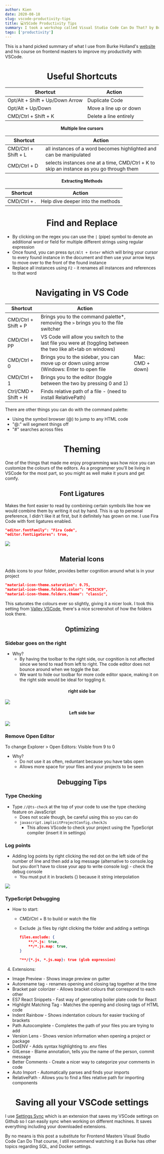 ```yaml
---
author: Kien
date: 2020-08-18
slug: vscode-productivity-tips
title: 💻VSCode Productivity Tips
summary: I took a workshop called Visual Studio Code Can Do That? by Burke Holland from Frontend Masters and learned a few tips and tricks to make myself more productive with VSCode!
tags: ['productivity']
---
```


This is a hand picked summary of what I use from Burke Holland's <a href="https://burkeholland.gitbook.io/vs-code-can-do-that/" target="_blank">website</a> and his course on frontend masters to improve my productivity with VSCode.

# <center> Useful Shortcuts </center>

| **Shortcut**                    | **Action**             |
| ------------------------------- | ---------------------- |
| Opt/Alt + Shift + Up/Down Arrow | Duplicate Code         |
| Opt/Alt + Up/Down               | Move a line up or down |
| CMD/Ctrl + Shift + K            | Delete a line entirely |

<center> <strong>Multiple line cursors</strong> </center>

| **Shortcut**         | **Action**                                                                               |
| -------------------- | ---------------------------------------------------------------------------------------- |
| CMD/Ctrl + Shift + L | all instances of a word becomes highlighted and can be manipulated                       |
| CMD/Ctrl + D         | selects instances one at a time, CMD/Ctrl + K to skip an instance as you go through them |

<center> <strong>Extracting Methods</strong> </center>

| **Shortcut** | **Action**                        |
| ------------ | --------------------------------- |
| CMD/Ctrl + . | Help dive deeper into the methods |

# <center>Find and Replace</center>

- By clicking on the regex you can use the `|` (pipe) symbol to denote an additional word or field for multiple different strings using regular expression
- Once found, you can press `Opt/Alt + Enter` which will bring your cursor to every found instance in the document and then use your arrow keys to move over to the front of the found instance
- Replace all instances using `F2` - it renames all instances and references to that word

# <center className="pt-10">Navigating in VS Code</center>

| **Shortcut**         | **Action**                                                                                                    |                  |
| -------------------- | ------------------------------------------------------------------------------------------------------------- | ---------------- |
| CMD/Ctrl + Shift + P | Brings you to the command palette\*, removing the `>` brings you to the file switcher                         |                  |
| CMD/Ctrl + PP        | VS Code will allow you switch to the last file you were at (toggling between the two like alt+tab on windows) |                  |
| CMD/Ctrl + 0         | Brings you to the sidebar, you can move up or down using arrow (Windows: Enter to open file                   | Mac: CMD + down) |
| CMD/Ctrl + 1         | Brings you to the editor (toggle between the two by pressing 0 and 1)                                         |                  |
| Ctrl/CMD + Shift + H | Finds relative path of a file - (need to install RelativePath)                                                |                  |

There are other things you can do with the command palette:

<ul>
    <li>Using the symbol browser (@) to jump to any HTML code</li>
    <li>"@:" will segment things off</li>
    <li>"#" searches across files</li>
</ul>

# <center>Theming</center>

One of the things that made me enjoy programming was how nice you can customize the colours of the editors. As a programmer you'll be living in VSCode for the most part, so you might as well make it yours and get comfy.

## <center>Font Ligatures</center>

Makes the font easier to read by combining certain symbols like how we would combine them by writing it out by hand. This is up to personal preference, I didn't like it at first, but it definitely has grown on me. I use Fira Code with font ligatures enabled.

```json
"editor.fontFamily": "Fira Code",
"editor.fontLigatures": true,
```

![](/static/images/vscode/fontligatures.png)

## <center>Material Icons </center>

Adds icons to your folder, provides better cognition around what is in your project

```json
"material-icon-theme.saturation": 0.75,
"material-icon-theme.folders.color": "#C5C5C9",
"material-icon-theme.folders.theme": "classic",
```

This saturates the colours ever so slightly, giving it a nicer look. I took this setting from <a href="https://github.com/TimGr/valley-vscode" target="_blank">Valley VSCode</a>, there's a nice screenshot of how the folders look there.

## <center>Optimizing</center>

### Sidebar goes on the right

- Why?
  - By having the toolbar to the right side, our cognition is not affected since we tend to read from left to right. The code editor does not bounce around when we toggle the bar.
  - We want to hide our toolbar for more code editor space, making it on the right side would be ideal for toggling it.

#### <center>right side bar</center>

![](/static/images/vscode/rightbar.gif)

#### <center>Left side bar</center>

![](/static/images/vscode/leftbar.gif)

### Remove Open Editor

To change Explorer > Open Editors: Visible from 9 to 0

- Why?
  - Do not use it as often, reduntant because you have tabs open
  - Allows more space for your files and your projects to be seen

## <center> Debugging Tips </center>

### Type Checking

- Type `//@ts-check` at the top of your code to use the type checking feature on JavaScript
  - Does not scale though, be careful using this so you can do
  - `javascript.implicitProjectConfig.checkJs`
    - This allows VScode to check your project using the TypeScript compiler (insert it in settings)

### Log points

- Adding log points by right clicking the red dot on the left side of the number of line and then add a log message (alternative to console.log but you don't have to close your app to write console log) - check the debug console
  - You must put it in brackets {} because it string interpolation

![](/static/images/vscode/breakpoint.png)

### TypeScript Debugging

- How to start:

  - CMD/Ctrl + B to build or watch the file
  - Exclude .js files by right clicking the folder and adding a settings

    ```json
    files.exclude: {
    	**/*.js: true,
    	**/*.js.map: true,
    }

    "**/{*.js, *.js.map}: true (glob expression)
    ```

4. Extensions:

- Image Preview - Shows image preview on gutter
- Autorename tag - renames opening and closing tag together at the time
- Bracket pair colorizer - Allows bracket colours that correspond to each other
- ES7 React Snippets - Fast way of generating boiler plate code for React
- Highlight Matching Tag - Matches the opening and closing tags of HTML code
- Indent Rainbow - Shows indentation colours for easier tracking of brackets
- Path Autocomplete - Completes the path of your files you are trying to add
- Version Lens - Shows version information when opening a project or package
- DotENV - Adds syntax highlighting to .env files
- GitLense - Blame annotation, tells you the name of the person, commit message
- Better Comments - Create a nicer way to categorize your comments in code
- Auto Import - Automatically parses and finds your imports
- RelativePath - Allows you to find a files relative path for importing components

# <center className="pt-10">Saving all your VSCode settings</center>

I use <a href="https://marketplace.visualstudio.com/items?itemName=Shan.code-settings-sync" target="_blank">Settings Sync</a> which is an extension that saves my VSCode settings on Github so I can easily sync when working on different machines. It saves everything including your downloaded extensions.

By no means is this post a substitute for Frontend Masters Visual Studio Code Can Do That course, I still recommend watching it as Burke has other topics regarding SQL, and Docker settings.
